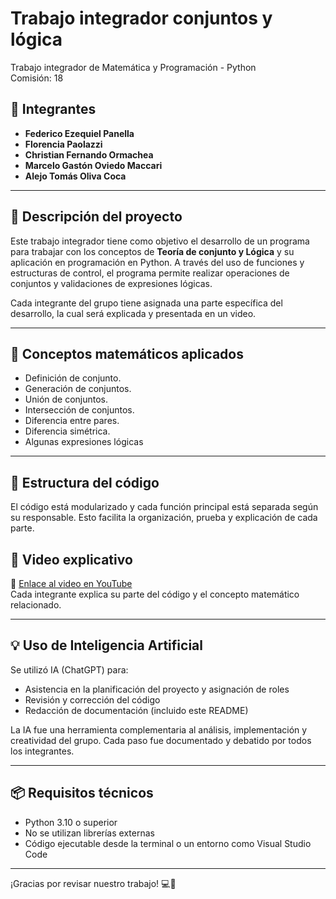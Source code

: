 #  Trabajo integrador conjuntos y lógica

Trabajo integrador de Matemática y Programación - Python  
Comisión: 18

## 👥 Integrantes

- **Federico Ezequiel Panella**
- **Florencia Paolazzi**
- **Christian Fernando Ormachea**
- **Marcelo Gastón Oviedo Maccari**
- **Alejo Tomás Oliva Coca**

---

## 🎯 Descripción del proyecto

Este trabajo integrador tiene como objetivo el desarrollo de un programa para trabajar con los conceptos de **Teoría de conjunto y Lógica** y su aplicación en programación en Python. A través del uso de funciones y estructuras de control, el programa permite realizar operaciones de conjuntos y validaciones de expresiones lógicas. 

Cada integrante del grupo tiene asignada una parte específica del desarrollo, la cual será explicada y presentada en un video.

---

## 🧠 Conceptos matemáticos aplicados

- Definición de conjunto.
- Generación de conjuntos.
- Unión de conjuntos.
- Intersección de conjuntos.
- Diferencia entre pares.
- Diferencia simétrica.
- Algunas expresiones lógicas


---

## 🧱 Estructura del código

El código está modularizado y cada función principal está separada según su responsable. Esto facilita la organización, prueba y explicación de cada parte.


## 🎥 Video explicativo

🔗 [Enlace al video en YouTube](https://www.youtube.com/watch?v=OnNOmpEaApA)  
Cada integrante explica su parte del código y el concepto matemático relacionado.

---

## 💡 Uso de Inteligencia Artificial

Se utilizó IA (ChatGPT) para:

- Asistencia en la planificación del proyecto y asignación de roles
- Revisión y corrección del código
- Redacción de documentación (incluido este README)

La IA fue una herramienta complementaria al análisis, implementación y creatividad del grupo. Cada paso fue documentado y debatido por todos los integrantes.

---

## 📦 Requisitos técnicos

- Python 3.10 o superior
- No se utilizan librerías externas
- Código ejecutable desde la terminal o un entorno como Visual Studio Code

---

¡Gracias por revisar nuestro trabajo! 💻🧮  